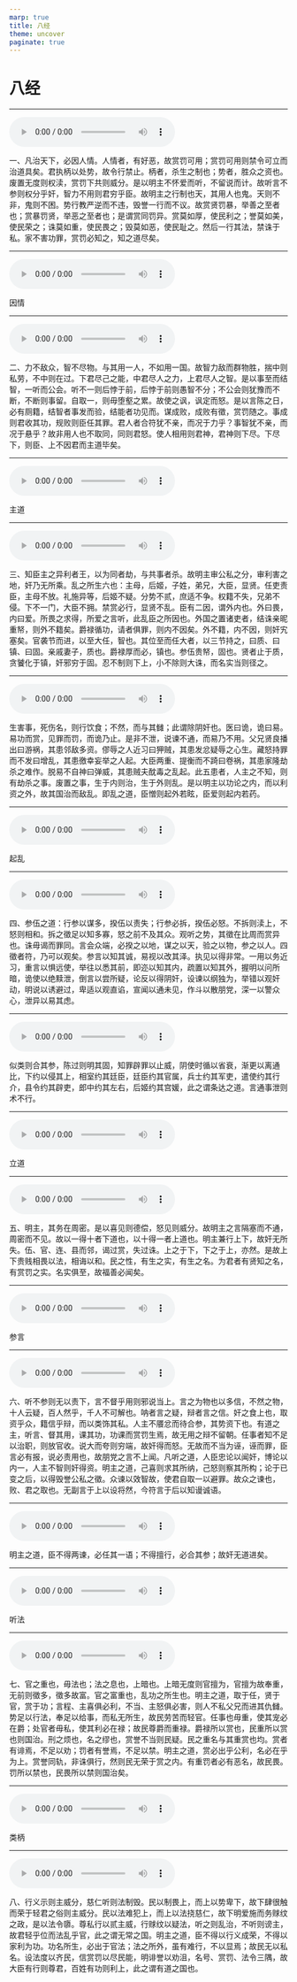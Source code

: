 ```yaml
---
marp: true
title: 八经
theme: uncover
paginate: true
---
```


# 八经

---

![](assets/audios/48/1.mp3)

一、凡治天下，必因人情。人情者，有好恶，故赏罚可用；赏罚可用则禁令可立而治道具矣。君执柄以处势，故令行禁止。柄者，杀生之制也；势者，胜众之资也。废置无度则权渎，赏罚下共则威分。是以明主不怀爱而听，不留说而计。故听言不参则权分乎奸，智力不用则君穷乎臣。故明主之行制也天，其用人也鬼。天则不非，鬼则不困。势行教严逆而不违，毁誉一行而不议。故赏贤罚暴，举善之至者也；赏暴罚贤，举恶之至者也；是谓赏同罚异。赏莫如厚，使民利之；誉莫如美，使民荣之；诛莫如重，使民畏之；毁莫如恶，使民耻之。然后一行其法，禁诛于私。家不害功罪，赏罚必知之，知之道尽矣。

---

![](assets/audios/48/2.mp3)

因情

---

![](assets/audios/48/3.mp3)

二、力不敌众，智不尽物。与其用一人，不如用一国。故智力敌而群物胜，揣中则私劳，不中则在过。下君尽己之能，中君尽人之力，上君尽人之智。是以事至而结智，一听而公会。听不一则后悖于前，后悖于前则愚智不分；不公会则犹豫而不断，不断则事留。自取一，则毋堕壑之累。故使之讽，讽定而怒。是以言陈之日，必有厕籍，结智者事发而验，结能者功见而。谋成败，成败有徵，赏罚随之。事成则君收其功，规败则臣任其罪。君人者合符犹不亲，而况于力乎？事智犹不亲，而况于悬乎？故非用人也不取同，同则君怒。使人相用则君神，君神则下尽。下尽下，则臣、上不因君而主道毕矣。

---

![](assets/audios/48/4.mp3)

主道

---

![](assets/audios/48/5.mp3)

三、知臣主之异利者王，以为同者劫，与共事者杀。故明主审公私之分，审利害之地，奸乃无所乘。乱之所生六也：主母，后姬，子姓，弟兄，大臣，显贤。任吏责臣，主母不放。礼施异等，后姬不疑。分势不贰，庶适不争。权籍不失，兄弟不侵。下不一门，大臣不拥。禁赏必行，显贤不乱。臣有二因，谓外内也。外曰畏，内曰爱。所畏之求得，所爱之言听，此乱臣之所因也。外国之置诸吏者，结诛亲昵重帑，则外不籍矣。爵禄循功，请者俱罪，则内不因矣。外不籍，内不因，则奸宄塞矣。官袭节而进，以至大任，智也。其位至而任大者，以三节持之，曰质、曰镇、曰固。亲戚妻子，质也。爵禄厚而必，镇也。参伍贵帑，固也。贤者止于质，贪饕化于镇，奸邪穷于固。忍不制则下上，小不除则大诛，而名实当则径之。

---

![](assets/audios/48/6.mp3)

生害事，死伤名，则行饮食；不然，而与其雠；此谓除阴奸也。医曰诡，诡曰易。易功而赏，见罪而罚，而诡乃止。是非不泄，说谏不通，而易乃不用。父兄贤良播出曰游祸，其患邻敌多资。僇辱之人近习曰狎贼，其患发忿疑辱之心生。藏怒持罪而不发曰增乱，其患徼幸妄举之人起。大臣两重、提衡而不踦曰卷祸，其患家隆劫杀之难作。脱易不自神曰弹威，其患贼夫酖毒之乱起。此五患者，人主之不知，则有劫杀之事。废置之事，生于内则治，生于外则乱。是以明主以功论之内，而以利资之外，故其国治而敌乱。即乱之道，臣憎则起外若眩，臣爱则起内若药。

---

![](assets/audios/48/7.mp3)

起乱

---

![](assets/audios/48/8.mp3)

四、参伍之道：行参以谋多，揆伍以责失；行参必拆，揆伍必怒。不拆则渎上，不怒则相和。拆之徵足以知多寡，怒之前不及其众。观听之势，其徵在比周而赏异也。诛毋谒而罪同。言会众端，必揆之以地，谋之以天，验之以物，参之以人。四徵者符，乃可以观矣。参言以知其诚，易视以改其泽。执见以得非常。一用以务近习，重言以惧远使，举往以悉其前，即迩以知其内，疏置以知其外，握明以问所暗，诡使以绝黩泄，倒言以尝所疑，论反以得阴奸，设谏以纲独为，举错以观奸动，明说以诱避过，卑适以观直谄，宣闻以通未见，作斗以散朋党，深一以警众心，泄异以易其虑。

---

![](assets/audios/48/9.mp3)

似类则合其参，陈过则明其固，知罪辟罪以止威，阴使时循以省衰，渐更以离通比，下约以侵其上，相室约其廷臣，廷臣约其官属，兵士约其军吏，遣使约其行介，县令约其辟吏，郎中约其左右，后姬约其宫媛，此之谓条达之道。言通事泄则术不行。

---

![](assets/audios/48/10.mp3)

立道

---

![](assets/audios/48/11.mp3)

五、明主，其务在周密。是以喜见则德偿，怒见则威分。故明主之言隔塞而不通，周密而不见。故以一得十者下道也，以十得一者上道也。明主兼行上下，故奸无所失。伍、官、连、县而邻，谒过赏，失过诛。上之于下，下之于上，亦然。是故上下贵贱相畏以法，相诲以和。民之性，有生之实，有生之名。为君者有贤知之名，有赏罚之实。名实俱至，故福善必闻矣。

---

![](assets/audios/48/12.mp3)

参言

---

![](assets/audios/48/13.mp3)

六、听不参则无以责下，言不督乎用则邪说当上。言之为物也以多信，不然之物，十人云疑，百人然乎，千人不可解也。呐者言之疑，辩者言之信。奸之食上也，取资乎众，籍信乎辩，而以类饰其私。人主不餍忿而待合参，其势资下也。有道之主，听言、督其用，课其功，功课而赏罚生焉，故无用之辩不留朝。任事者知不足以治职，则放官收。说大而夸则穷端，故奸得而怒。无故而不当为诬，诬而罪，臣言必有报，说必责用也，故朋党之言不上闻。凡听之道，人臣忠论以闻奸，博论以内一，人主不智则奸得资。明主之道，己喜则求其所纳，己怒则察其所构；论于已变之后，以得毁誉公私之徵。众谏以效智故，使君自取一以避罪。故众之谏也，败、君之取也。无副言于上以设将然，今符言于后以知谩诚语。

---

![](assets/audios/48/14.mp3)

明主之道，臣不得两谏，必任其一语；不得擅行，必合其参；故奸无道进矣。

---

![](assets/audios/48/15.mp3)

听法

---

![](assets/audios/48/16.mp3)

七、官之重也，毋法也；法之息也，上暗也。上暗无度则官擅为，官擅为故奉重，无前则徵多，徵多故富。官之富重也，乱功之所生也。明主之道，取于任，贤于官，赏于功；言程、主喜俱必利，不当、主怒俱必害，则人不私父兄而进其仇雠。势足以行法，奉足以给事，而私无所生，故民劳苦而轻官。任事也毋重，使其宠必在爵；处官者毋私，使其利必在禄；故民尊爵而重禄。爵禄所以赏也，民重所以赏也则国治。刑之烦也，名之缪也，赏誉不当则民疑。民之重名与其重赏也均。赏者有诽焉，不足以劝；罚者有誉焉，不足以禁。明主之道，赏必出乎公利，名必在乎为上。赏誉同轨，非诛俱行，然则民无荣于赏之内。有重罚者必有恶名，故民畏。罚所以禁也，民畏所以禁则国治矣。

---

![](assets/audios/48/17.mp3)

类柄

---

![](assets/audios/48/18.mp3)

八、行义示则主威分，慈仁听则法制毁。民以制畏上，而上以势卑下，故下肆很触而荣于轻君之俗则主威分。民以法难犯上，而上以法挠慈仁，故下明爱施而务赇纹之政，是以法令隳。尊私行以贰主威，行赇纹以疑法，听之则乱治，不听则谤主，故君轻乎位而法乱乎官，此之谓无常之国。明主之道，臣不得以行义成荣，不得以家利为功。功名所生，必出于官法；法之所外，虽有难行，不以显焉；故民无以私名。设法度以齐民，信赏罚以尽民能，明诽誉以劝沮，名号、赏罚、法令三隅，故大臣有行则尊君，百姓有功则利上，此之谓有道之国也。
